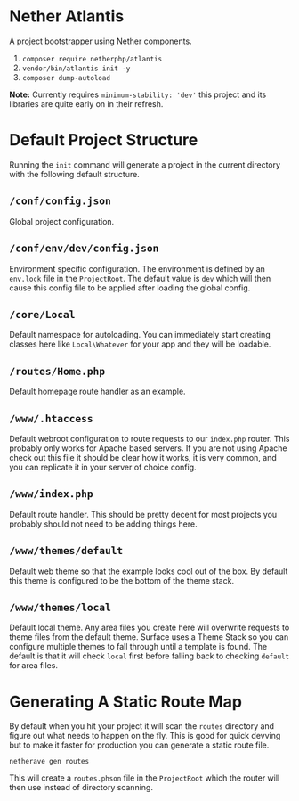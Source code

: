 # Nether Atlantis

A project bootstrapper using Nether components.

1. `composer require netherphp/atlantis`
2. `vendor/bin/atlantis init -y`
3. `composer dump-autoload`

**Note:** Currently requires `minimum-stability: 'dev'` this project and its
libraries are quite early on in their refresh.

# Default Project Structure

Running the `init` command will generate a project in the current directory
with the following default structure.

## `/conf/config.json`

Global project configuration.

## `/conf/env/dev/config.json`

Environment specific configuration. The environment is defined by an `env.lock`
file in the `ProjectRoot`. The default value is `dev` which will then cause
this config file to be applied after loading the global config.

## `/core/Local`

Default namespace for autoloading. You can immediately start creating classes
here like `Local\Whatever` for your app and they will be loadable.

## `/routes/Home.php`

Default homepage route handler as an example.

## `/www/.htaccess`

Default webroot configuration to route requests to our `index.php` router.
This probably only works for Apache based servers. If you are not using Apache
check out this file it should be clear how it works, it is very common, and
you can replicate it in your server of choice config.

## `/www/index.php`

Default route handler. This should be pretty decent for most projects you
probably should not need to be adding things here.

## `/www/themes/default`

Default web theme so that the example looks cool out of the box. By default
this theme is configured to be the bottom of the theme stack.

## `/www/themes/local`

Default local theme. Any area files you create here will overwrite requests
to theme files from the default theme. Surface uses a Theme Stack so you can
configure multiple themes to fall through until a template is found. The
default is that it will check `local` first before falling back to checking
`default` for area files.

# Generating A Static Route Map

By default when you hit your project it will scan the `routes` directory and
figure out what needs to happen on the fly. This is good for quick devving but
to make it faster for production you can generate a static route file.

`netherave gen routes`

This will create a `routes.phson` file in the `ProjectRoot` which the router
will then use instead of directory scanning.
